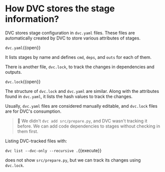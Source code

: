 # How DVC stores the stage information?

DVC stores stage configuration in `dvc.yaml` files. These files are
automatically created by DVC to store various attributes of stages. 

`dvc.yaml`{{open}}

It lists stages by name and defines `cmd`, `deps`, and `outs` for each of
them.

There is another file, `dvc.lock`, to track the changes in dependencies
and outputs.

`dvc.lock`{{open}}

The structure of `dvc.lock` and `dvc.yaml` are similar. Along with the
attributes found in `dvc.yaml`, it lists the hash values to track the changes. 

Usually, `dvc.yaml` files are considered manually editable, and
`dvc.lock` files are for DVC's consumption.

> 🦉 We didn't `dvc add src/prepare.py`, and DVC wasn't tracking it
> before. We can add code dependencies to stages without checking in them
> first.

Listing DVC-tracked files with:

`dvc list --dvc-only --recursive .`{{execute}}

does not show `src/prepare.py`, but we can track its changes using `dvc.lock`.
